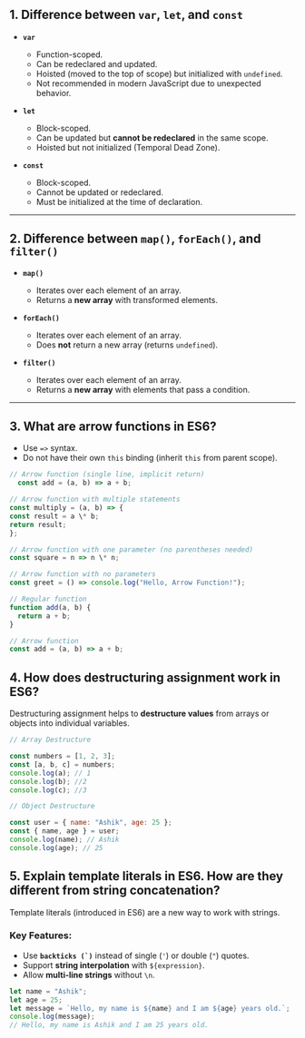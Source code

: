 ## 1. Difference between `var`, `let`, and `const`

- **`var`**

  - Function-scoped.
  - Can be redeclared and updated.
  - Hoisted (moved to the top of scope) but initialized with `undefined`.
  - Not recommended in modern JavaScript due to unexpected behavior.

- **`let`**

  - Block-scoped.
  - Can be updated but **cannot be redeclared** in the same scope.
  - Hoisted but not initialized (Temporal Dead Zone).

- **`const`**
  - Block-scoped.
  - Cannot be updated or redeclared.
  - Must be initialized at the time of declaration.

---

## 2. Difference between `map()`, `forEach()`, and `filter()`

- **`map()`**

  - Iterates over each element of an array.
  - Returns a **new array** with transformed elements.

- **`forEach()`**

  - Iterates over each element of an array.
  - Does **not** return a new array (returns `undefined`).

- **`filter()`**
  - Iterates over each element of an array.
  - Returns a **new array** with elements that pass a condition.

---

## 3. What are arrow functions in ES6?

- Use `=>` syntax.
- Do not have their own `this` binding (inherit `this` from parent scope).

```js
// Arrow function (single line, implicit return)
  const add = (a, b) => a + b;

// Arrow function with multiple statements
const multiply = (a, b) => {
const result = a \* b;
return result;
};

// Arrow function with one parameter (no parentheses needed)
const square = n => n \* n;

// Arrow function with no parameters
const greet = () => console.log("Hello, Arrow Function!");

// Regular function
function add(a, b) {
  return a + b;
}

// Arrow function
const add = (a, b) => a + b;
```

## 4. How does destructuring assignment work in ES6?

Destructuring assignment helps to **destructure values** from arrays or objects into individual variables.

```js
// Array Destructure

const numbers = [1, 2, 3];
const [a, b, c] = numbers;
console.log(a); // 1
console.log(b); //2
console.log(c); //3

// Object Destructure

const user = { name: "Ashik", age: 25 };
const { name, age } = user;
console.log(name); // Ashik
console.log(age); // 25
```

## 5. Explain template literals in ES6. How are they different from string concatenation?

Template literals (introduced in ES6) are a new way to work with strings.

### Key Features:

- Use **`` backticks (`) ``** instead of single (`'`) or double (`"`) quotes.
- Support **string interpolation** with `${expression}`.
- Allow **multi-line strings** without `\n`.

```js
let name = "Ashik";
let age = 25;
let message = `Hello, my name is ${name} and I am ${age} years old.`;
console.log(message);
// Hello, my name is Ashik and I am 25 years old.
```
